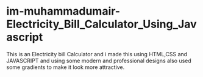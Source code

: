 # im-muhammadumair-Electricity_Bill_Calculator_Using_Javascript
This is an Electricity bill Calculator and i made this using HTML,CSS and JAVASCRIPT and using some modern and professional designs also used some gradients to make it look more attractive.
